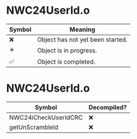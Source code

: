 # NWC24UserId.o
| Symbol | Meaning 
| ------------- | ------------- 
| :x: | Object has not yet been started. 
| :eight_pointed_black_star: | Object is in progress. 
| :white_check_mark: | Object is completed. 


# NWC24UserId.o
| Symbol | Decompiled? |
| ------------- | ------------- |
| NWC24iCheckUserIdCRC | :x: |
| getUnScrambleId | :x: |
